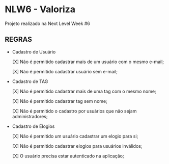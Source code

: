 # NLW6 - Valoriza
Projeto realizado na Next Level Week #6

## REGRAS

- Cadastro de Usuário

    [X] Não é permitido cadastrar mais de um usuário com o mesmo e-mail;

    [X] Não é permitido cadastrar usuário sem e-mail;


- Cadastro de TAG

    [X] Não é permitido cadastrar mais de uma tag com o mesmo nome;

    [X] Não é permitido cadastrar tag sem nome;

    [X] Não é permitido o cadastro por usuários que não sejam administradores;

- Cadastro de Elogios

    [X] Não é permitido um usuário cadastrar um elogio para si; 

    [X] Não é permitido cadastrar elogios para usuários inválidos;

    [X] O usuário precisa estar autenticado na aplicação;